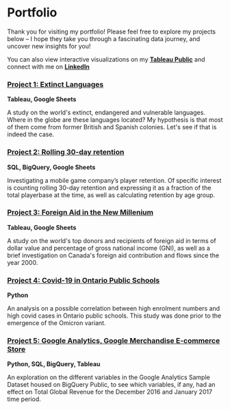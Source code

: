 # Portfolio
Thank you for visiting my portfolio!  Please feel free to explore my projects below – I hope they take you through a fascinating data journey, and uncover new insights for you!

You can also view interactive visualizations on my [**Tableau Public**](https://public.tableau.com/app/profile/ruby.rondina) and connect with me on [**LinkedIn**](https://www.linkedin.com/in/ruby-rondina-39315a16/)

### [Project 1: Extinct Languages](https://github.com/RubyRondina/Project-1--Extinct-Languages)
**Tableau, Google Sheets**

A study on the world's extinct, endangered and vulnerable languages.  Where in the globe are these languages located?  My hypothesis is that most of them come from former British and Spanish colonies.  Let's see if that is indeed the case.


### [Project 2: Rolling 30-day retention](https://github.com/RubyRondina/SQL_Project_30DayRetention)
**SQL, BigQuery, Google Sheets**

Investigating a mobile game company’s player retention.  Of specific interest is counting rolling 30-day retention and expressing it as a fraction of the total playerbase at the time, as well as calculating retention by age group.


### [Project 3: Foreign Aid in the New Millenium](https://github.com/RubyRondina/Foreign-Aid)
**Tableau, Google Sheets**

A study on the world's top donors and recipients of foreign aid in terms of dollar value and percentage of gross national income (GNI), as well as a brief investigation on Canada's foreign aid contribution and flows since the year 2000.


### [Project 4: Covid-19 in Ontario Public Schools](https://github.com/RubyRondina/Python-Project---Covid-Cases-In-Ontario-Schools)
**Python**

An analysis on a possible correlation between high enrolment numbers and high covid cases in Ontario public schools.  This study was done prior to the emergence of the Omicron variant.


### [Project 5: Google Analytics, Google Merchandise E-commerce Store](https://github.com/RubyRondina/CapstoneProject)
**Python, SQL, BigQuery, Tableau**

An exploration on the different variables in the Google Analytics Sample Dataset housed on BigQuery Public, to see which variables, if any, had an effect on Total Global Revenue for the December 2016 and January 2017 time period.
